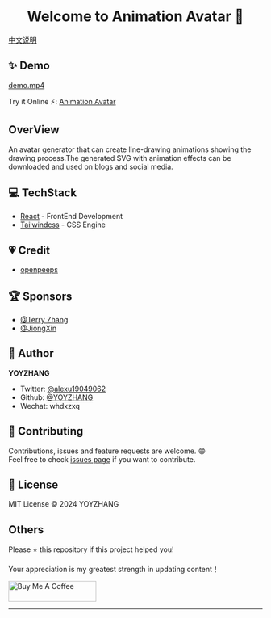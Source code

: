 <h1 align="center">Welcome to Animation Avatar 👋</h1>

[中文说明](/README_CN.md)

## ✨ Demo
[demo.mp4](https://github.com/user-attachments/assets/1613b307-73ad-4cf2-961a-7d6fe81bc8c2)

Try it Online ⚡️:  [Animation Avatar](https://animate-avatar.netlify.app/)

## OverView
An avatar generator that can create line-drawing animations showing the drawing process.The generated SVG with animation effects can be downloaded and used on blogs and social media.

## 💻 TechStack
- [React](https://react.dev/) - FrontEnd Development
- [Tailwindcss](https://tailwindcss.com/) - CSS Engine

## 💗  Credit
- [openpeeps](https://www.openpeeps.com/)

## 🏆 Sponsors

- [@Terry Zhang](https://github.com/tzhangchi)
- [@JiongXin](https://github.com/tonyljx)

## 👤 Author
**YOYZHANG**

- Twitter: [@alexu19049062](https://twitter.com/alexuzhang19049062)
- Github: [@YOYZHANG](https://github.com/YOYZHANG)
- Wechat: whdxzxq

## 🤝 Contributing

Contributions, issues and feature requests are welcome. 😄<br />
Feel free to check [issues page](https://github.com/YOYZHANG/art-avatar/issues) if you want to contribute.<br />


## 📝 License
MIT License © 2024 YOYZHANG

## Others

Please ⭐️ this repository if this project helped you!

Your appreciation is my greatest strength in updating content！

<a href="https://www.buymeacoffee.com/zhangxiaoqian" target="_blank"><img src="https://cdn.buymeacoffee.com/buttons/default-orange.png" alt="Buy Me A Coffee" height="41" width="174"></a>

---


